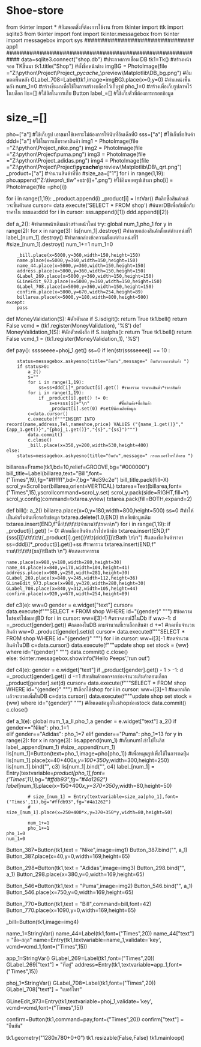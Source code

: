# Shoe-store

from tkinter import * #อิมพอตสิ่งที่ต้องการใช้งาน
from tkinter import ttk
import sqlite3
from tkinter import font
import tkinter.messagebox
from tkinter import messagebox
import sys
################################# app1 ############################################################
data=sqlite3.connect("shop.db") #ประกาศการเชื่อม DB
tk1=Tk() #สร้างหน้าจออ TKขึ้นมา
tk1.title("Shop") #ตั้งชื่อหน้าต่าง
imgBG = PhotoImage(file ="Z:\python\Project\Project\__pycache__\preview\Matplotlib\DB\_bg.png") #อิมพอตพื้นหลัง
GLabel_708=Label(tk1,image=imgBG).place(x=0,y=0) #ตำเเหน่งพื้นหลัง
num_1=0 #สร้างขึ้นมาเพื่อใช้ในการสร้างบล็อกไว้เก็บรูป
pho_1=0 #สร้างเพื่อเก็บรูปภาพไว้ในบล็อก
lis=[] #ใช้ลิสในการเก็บ Button
label_=[] #ใช้เก็บตัวที่ต้องการกรอกข้อมูล
# size_=[]
pho=["a"] #ใช้เก็บรูป เอาaมาใช้เพราะไม่ต้องการให้นับที่อินเด็กที่0
sss=["a"] #ใช้เก็บชื่อสินค้า
ddd=["a"] #ใช้ในการเก็บราคาสินค้า
img1 = PhotoImage(file ="Z:\python\Project\_nike.png")
img2 = PhotoImage(file ="Z:\python\Project\puma.png")
img3 = PhotoImage(file ="Z:\python\Project\_adidas.png")
img4 = PhotoImage(file ="Z:\\python\\Project\\Project\\__pycache__\\preview\\Matplotlib\DB\\_qrt.png")
_product=["a"] #จำนวนสินค้าที่ซื้อ
#size_aa=["1"]
for i in range(1,19):
    pho.append("Z:\\tiwpro\\_tiw"+str(i)+".png") #ใช้อิมพอตรูปเข้ามา
    pho[i] = PhotoImage(file =pho[i])
    
for i in range(1,19):
    _product.append(i)
    _product[i] = IntVar() #คลิกซื้อสินค้าเเล้วจะขึ้นตัวเลข
cursor= data.execute('SELECT * FROM shop') #ค้นหาDBเพื่อกับชื่อกับราคาใน sssเเละddd
for i in cursor:
    sss.append(i[1])
    ddd.append(i[2])

def a_2():  #ทำลายหน้าเดิมเเล้วสร้างหน้าใหม่
    try:
        global num_1,pho_1
        for y in range(2):
            for x in range(3):
                lis[num_1].destroy() #ทำลายกล่องสินค้าตั้งเเต่ตำเเหน่งที่1
                label_[num_1].destroy() #ทำลายกล่องข้อความตั้งเเต่ตำเเหน่งที่1
                #size_[num_1].destroy()
                num_1+=1
        num_1=0
        
        _bill.place(x=5000,y=360,width=150,height=150)
        name.place(x=5000,y=360,width=150,height=150)
        name_44.place(x=5000,y=360,width=150,height=150)
        address.place(x=5000,y=360,width=150,height=150)
        GLabel_269.place(x=5000,y=360,width=150,height=150)
        GLineEdit_973.place(x=5000,y=360,width=150,height=150)
        GLabel_708.place(x=5000,y=360,width=150,height=150)
        confirm.place(x=5000,y=670,width=254,height=89)
        billarea.place(x=5000,y=180,width=800,height=500)
    except:
        pass
def MoneyValidation(S): #ดักตัวเลข
    if S.isdigit():
        return True
    tk1.bell()
    return False
vcmd = (tk1.register(MoneyValidation), '%S')
def MoneyValidation_1(S): #ดักตัวหนังสือ
    if S.isalpha(): 
        return True
    tk1.bell()
    return False
vcmd_1 = (tk1.register(MoneyValidation_1), '%S') 


def pay():
    sssseeee=phoj_1.get()
    ss=0
    if len(str(sssseeee)) == 10 :
        
        status=messagebox.askyesno(title="ยืนยัน",message=" ยืนยันรายการสินค้า ")
        if status>0: 
            a_2()
            s=""
            for i in range(1,19):
                ss=ss+ddd[i]*_product[i].get() #ราคารวม จำนวนสินค้า*ราคาสินค้า
            for i in range(1,19):
                if _product[i].get() != 0:
                    s=s+sss[i]+"\n"           #ชื่อสินค้า+ชื่อสินค้า
                    _product[i].set(0) #set0คือเคลียข้อมูล
            c=data.cursor()
            c.execute(f"""INSERT INTO record(name,address,Tel,nameshoe,price) VALUES ("{name_1.get()}","{app_1.get()}","{phoj_1.get()}","{s}","{ss}")""")
            data.commit()
            c.close()    
            _bill.place(x=350,y=200,width=530,height=400)
    else:
        status=messagebox.askyesno(title="ยืนยัน",message=" กรอกเบอร์โทรให้ครบ ")
billarea=Frame(tk1,bd=10,relief=GROOVE,bg="#000000")
bill_title=Label(billarea,text="Bill",font=("Times",19),fg="#ffffff",bd=7,bg="#d39c2e")
bill_title.pack(fill=X)
scrol_y=Scrollbar(billarea,orient=VERTICAL)
txtarea=Text(billarea,font=("Times",15),yscrollcommand=scrol_y.set)
scrol_y.pack(side=RIGHT,fill=Y)
scrol_y.config(command=txtarea.yview)
txtarea.pack(fill=BOTH,expand=2)

def bill():
    a_2()
    billarea.place(x=0,y=180,width=800,height=500)
    ss=0 #ทำให้เป็นค่าเริ่มต้นเพื่อรอรับข้อมูล
    txtarea.delete(1.0,END) #เคลียข้อมูลเดิม
    txtarea.insert(END,f"ชื่อ\t\t\t\t\tจำนวน\t\tราคา\n")
    for i in range(1,19):
        if _product[i].get() != 0: #กดเลือกสินค้าเเล้วไปหน้าบิล
            txtarea.insert(END,f"{sss[i]}\t\t\t\t\t{_product[i].get()}\t\t{ddd[i]}\tBath \n\n") #เเสดงชื่อสินค้าราคา
            ss=ddd[i]*_product[i].get()+ss #ราคารวม
    txtarea.insert(END,f" รวม\t\t\t\t\t{ss}\tBath \n") #เเสดงราคารวม

    name.place(x=980,y=180,width=280,height=30)
    name_44.place(x=840,y=170,width=104,height=41)
    address.place(x=980,y=250,width=281,height=30)
    GLabel_269.place(x=840,y=245,width=112,height=36)
    GLineEdit_973.place(x=980,y=320,width=280,height=30)
    GLabel_708.place(x=840,y=312,width=105,height=44)
    confirm.place(x=920,y=670,width=254,height=89)

def c3(e):
    ww=0
    gender = e.widget["text"] 
    cursor= data.execute(f"""SELECT * FROM shop WHERE id="{gender}" """)  #ข้อความในtextไปลบอยู๋BD
    for i in cursor:
        ww=i[3]-1 #ตรวจสอบi3ในDb
    if ww>-1:
        d =_product[gender].get() #ลดของในDB ตามจำนวนที่เราเลือกสินค้า
        d +=1 #กดเพิ่มจำนวนสินค้า
        ww=0
        _product[gender].set(d)
        cursor= data.execute(f"""SELECT * FROM shop WHERE id="{gender}" """) 
        for i in cursor:
            ww=i[3]-1 #ลดจำนวนสินค้าในDB
        c=data.cursor()
        data.execute(f"""update shop set stock = {ww} where id="{gender}" """)
        data.commit()
        c.close()    
    else:
        tkinter.messagebox.showinfo('Hello Peeps','run out')


def c4(e):
    gender = e.widget["text"]
    if _product[gender].get() - 1 > -1:
        d =_product[gender].get()
        d -=1 #ลบสินค้าออกจากช่องจำนวนสินค้าตอนเลือก
        _product[gender].set(d)
        cursor= data.execute(f"""SELECT * FROM shop WHERE id="{gender}" """) #เลือกใช้shop
        for i in cursor:
            ww=i[3]+1 #กดยกเลิกเเล้วจะบวกเพิ่มในDB
        c=data.cursor()
        data.execute(f"""update shop set stock = {ww} where id="{gender}" """) #อัพเดตข้อมูลในshopช่องstock
        data.commit()
        c.close()    

def a_1(e):
    global num_1,a_ll,pho_1,a
    gender = e.widget["text"]
    a_2()
    if gender=="Nike":
        pho_1=1              
    elif  gender=="Adidas":
        pho_1=7
    elif  gender=="Puma":
        pho_1=13
    for y in range(2):
        for x in range(3):
            lis.append(num_1) #เก็บnum1เข้าไปในลิส
            label_.append(num_1)
            #size_.append(num_1)
            lis[num_1]=Button(text=pho_1,image=pho[pho_1]) #เพื่อหมุนรูปเพื่อใช้ในการกดปุ่ม
            lis[num_1].place(x=40+400*x,y=100+350*y,width=300,height=250)
            lis[num_1].bind("<Button-1>", c3)
            lis[num_1].bind("<Button-3>", c4)
            label_[num_1] = Entry(textvariable=_product[pho_1],font=('Times',11),bg="#ffdb93",fg="#4a1262")
            label_[num_1].place(x=150+400*x,y=370+350*y,width=80,height=50)

            # size_[num_1] = Entry(textvariable=size_aa[pho_1],font=('Times',11),bg="#ffdb93",fg="#4a1262")
            # size_[num_1].place(x=250+400*x,y=370+350*y,width=80,height=50)

            num_1+=1
            pho_1+=1
    pho_1=0  
    num_1=0

Button_387=Button(tk1,text = "Nike",image=img1)
Button_387.bind("<Button-1>", a_1)
Button_387.place(x=40,y=0,width=169,height=65)

Button_298=Button(tk1,text = "Adidas",image=img3)
Button_298.bind("<Button-1>", a_1)
Button_298.place(x=380,y=0,width=169,height=65)

Button_546=Button(tk1,text = "Puma",image=img2)
Button_546.bind("<Button-1>", a_1)
Button_546.place(x=750,y=0,width=169,height=65)

Button_770=Button(tk1,text = "Bill",command=bill,font=42)
Button_770.place(x=1090,y=0,width=169,height=65)


_bill=Button(tk1,image=img4)


name_1=StringVar()
name_44=Label(tk1,font=("Times",20))
name_44["text"] = "ชื่อ-สกุล"
name=Entry(tk1,textvariable=name_1,validate='key', vcmd=vcmd_1,font=("Times",15))

app_1=StringVar()
GLabel_269=Label(tk1,font=("Times",20))
GLabel_269["text"] = "ที่อยู่"
address=Entry(tk1,textvariable=app_1,font=("Times",15))

phoj_1=StringVar()
GLabel_708=Label(tk1,font=("Times",20))
GLabel_708["text"] = "เบอร์โทร"

GLineEdit_973=Entry(tk1,textvariable=phoj_1,validate='key', vcmd=vcmd,font=("Times",15))

confirm=Button(tk1,command=pay,font=("Times",20))
confirm["text"] = "ยืนยัน"


tk1.geometry("1280x780+0+0")
tk1.resizable(False,False)
tk1.mainloop()
